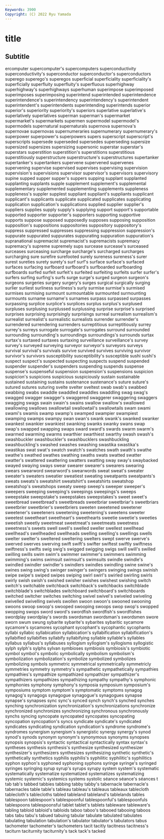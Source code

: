 ```yaml
---
Keywords: 3900
Copyright: (C) 2022 Ryu Yamada
---
```



# title

## Subtitle
ercomputer supercomputer's
supercomputers superconductivity superconductivity's superconductor superconductor's superconductors superego superego's superegos superficial
superficiality superficiality's superficially superfluity superfluity's superfluous superhighway superhighway's superhighways superhuman
superimpose superimposed superimposes superimposing superintend superintended superintendence superintendence's superintendency superintendency's
superintendent superintendent's superintendents superintending superintends superior superior's superiority superiority's superiors
superlative superlative's superlatively superlatives superman superman's supermarket supermarket's supermarkets supermen
supermodel supermodel's supermodels supernatural supernaturals supernova supernova's supernovae supernovas supernumeraries
supernumerary supernumerary's superpower superpower's superpowers supers superscript superscript's superscripts supersede
superseded supersedes superseding supersize supersized supersizes supersizing supersonic superstar superstar's
superstars superstition superstition's superstitions superstitious superstitiously superstructure superstructure's superstructures supertanker
supertanker's supertankers supervene supervened supervenes supervening supervise supervised supervises supervising
supervision supervision's supervisions supervisor supervisor's supervisors supervisory supine supped supper
supper's suppers supping supplant supplanted supplanting supplants supple supplement supplement's
supplemental supplementary supplemented supplementing supplements suppleness suppleness's suppler supplest suppliant
suppliant's suppliants supplicant supplicant's supplicants supplicate supplicated supplicates supplicating supplication
supplication's supplications supplied supplier supplier's suppliers supplies supply supply's supplying
support support's supportable supported supporter supporter's supporters supporting supportive supports
suppose supposed supposedly supposes supposing supposition supposition's suppositions suppositories suppository
suppository's suppress suppressed suppresses suppressing suppression suppression's suppurate suppurated suppurates
suppurating suppuration suppuration's supranational supremacist supremacist's supremacists supremacy supremacy's supreme
supremely sups surcease surcease's surceased surceases surceasing surcharge surcharge's surcharged
surcharges surcharging sure surefire surefooted surely sureness sureness's surer surest
sureties surety surety's surf surf's surface surface's surfaced surfaces surfacing
surfboard surfboard's surfboarded surfboarding surfboards surfed surfeit surfeit's surfeited surfeiting
surfeits surfer surfer's surfers surfing surfing's surfs surge surge's surged
surgeon surgeon's surgeons surgeries surgery surgery's surges surgical surgically surging
surlier surliest surliness surliness's surly surmise surmise's surmised surmises surmising
surmount surmountable surmounted surmounting surmounts surname surname's surnames surpass surpassed
surpasses surpassing surplice surplice's surplices surplus surplus's surplused surpluses surplusing
surplussed surplussing surprise surprise's surprised surprises surprising surprisingly surprisings surreal
surrealism surrealism's surrealist surrealist's surrealistic surrealists surrender surrender's surrendered surrendering
surrenders surreptitious surreptitiously surrey surrey's surreys surrogate surrogate's surrogates surround
surrounded surrounding surrounding's surroundings surroundings's surrounds surtax surtax's surtaxed surtaxes
surtaxing surveillance surveillance's survey survey's surveyed surveying surveyor surveyor's surveyors
surveys survival survival's survivals survive survived survives surviving survivor survivor's
survivors susceptibility susceptibility's susceptible sushi sushi's suspect suspect's suspected suspecting
suspects suspend suspended suspender suspender's suspenders suspending suspends suspense suspense's
suspenseful suspension suspension's suspensions suspicion suspicion's suspicions suspicious suspiciously sustain
sustainable sustained sustaining sustains sustenance sustenance's suture suture's sutured sutures
suturing svelte svelter sveltest swab swab's swabbed swabbing swabs swaddle
swaddled swaddles swaddling swag swag's swagged swagger swagger's swaggered swaggerer
swaggering swaggers swagging swags swain swain's swains swallow swallow's swallowed
swallowing swallows swallowtail swallowtail's swallowtails swam swami swami's swamis swamp
swamp's swamped swampier swampiest swamping swamps swampy swan swan's swank
swank's swanked swanker swankest swankier swankiest swanking swanks swanky swans
swap swap's swapped swapping swaps sward sward's swards swarm swarm's
swarmed swarming swarms swarthier swarthiest swarthy swash swash's swashbuckler swashbuckler's
swashbucklers swashbuckling swashbuckling's swashed swashes swashing swastika swastika's swastikas swat
swat's swatch swatch's swatches swath swath's swathe swathe's swathed swathes
swathing swaths swats swatted swatter swatter's swattered swattering swatters swatting
sway sway's swaybacked swayed swaying sways swear swearer swearer's swearers
swearing swears swearword swearword's swearwords sweat sweat's sweater sweater's sweaters
sweatier sweatiest sweating sweatpants sweatpants's sweats sweats's sweatshirt sweatshirt's sweatshirts
sweatshop sweatshop's sweatshops sweaty sweep sweep's sweeper sweeper's sweepers sweeping
sweeping's sweepings sweepings's sweeps sweepstake sweepstake's sweepstakes sweepstakes's sweet sweet's
sweetbread sweetbread's sweetbreads sweetbriar sweetbriar's sweetbriars sweetbrier sweetbrier's sweetbriers sweeten
sweetened sweetener sweetener's sweeteners sweetening sweetening's sweetens sweeter sweetest sweetheart
sweetheart's sweethearts sweetie sweetie's sweeties sweetish sweetly sweetmeat sweetmeat's sweetmeats
sweetness sweetness's sweets swell swell's swelled sweller swellest swellhead swellhead's
swellheaded swellheads swelling swelling's swellings swells swelter swelter's sweltered sweltering
swelters swept swerve swerve's swerved swerves swerving swift swift's swifter
swiftest swiftly swiftness swiftness's swifts swig swig's swigged swigging swigs
swill swill's swilled swilling swills swim swim's swimmer swimmer's swimmers
swimming swimming's swims swimsuit swimsuit's swimsuits swindle swindle's swindled swindler
swindler's swindlers swindles swindling swine swine's swines swing swing's swinger
swinger's swingers swinging swings swinish swipe swipe's swiped swipes swiping
swirl swirl's swirled swirling swirls swirly swish swish's swished swisher
swishes swishest swishing switch switch's switchable switchback switchback's switchbacks switchblade
switchblade's switchblades switchboard switchboard's switchboards switched switcher switches switching swivel
swivel's swiveled swiveling swivelled swivelling swivels swollen swoon swoon's swooned
swooning swoons swoop swoop's swooped swooping swoops swop swop's swopped
swopping swops sword sword's swordfish swordfish's swordfishes swordplay swordplay's swords
swordsman swordsman's swordsmen swore sworn swum swung sybarite sybarite's sybarites
sybaritic sycamore sycamore's sycamores sycophant sycophant's sycophantic sycophants syllabi syllabic
syllabication syllabication's syllabification syllabification's syllabified syllabifies syllabify syllabifying syllable syllable's
syllables syllabus syllabus's syllabuses syllogism syllogism's syllogisms syllogistic sylph sylph's
sylphs sylvan symbioses symbiosis symbiosis's symbiotic symbol symbol's symbolic symbolically
symbolism symbolism's symbolization symbolization's symbolize symbolized symbolizes symbolizing symbols symmetric
symmetrical symmetrically symmetricly symmetries symmetry symmetry's sympathetic sympathetically sympathies sympathies's
sympathize sympathized sympathizer sympathizer's sympathizers sympathizes sympathizing sympathy sympathy's symphonic
symphonies symphony symphony's symposia symposium symposium's symposiums symptom symptom's symptomatic
symptoms synagog synagog's synagogs synagogue synagogue's synagogues synapse synapse's synapses
sync sync's synced synch synch's synched synches synching synchronization synchronization's
synchronizations synchronize synchronized synchronizes synchronizing synchronous synchronously synchs syncing syncopate
syncopated syncopates syncopating syncopation syncopation's syncs syndicate syndicate's syndicated syndicates
syndicating syndication syndication's syndrome syndrome's syndromes synergism synergism's synergistic synergy
synergy's synod synod's synods synonym synonym's synonymous synonyms synopses synopsis
synopsis's syntactic syntactical syntactically syntax syntax's syntheses synthesis synthesis's synthesize
synthesized synthesizer synthesizer's synthesizers synthesizes synthesizing synthetic synthetic's synthetically synthetics
syphilis syphilis's syphilitic syphilitic's syphilitics syphon syphon's syphoned syphoning syphons
syringe syringe's syringed syringes syringing syrup syrup's syrups syrupy system
system's systematic systematically systematize systematized systematizes systematizing systemic systemic's systemics
systems systolic séance séance's séances t tab tab's tabbed tabbies
tabbing tabby tabby's tabernacle tabernacle's tabernacles table table's tableau tableau's
tableaus tableaux tablecloth tablecloth's tablecloths tabled tableland tableland's tablelands tables
tablespoon tablespoon's tablespoonful tablespoonful's tablespoonfuls tablespoons tablespoonsful tablet tablet's tablets
tableware tableware's tabling tabloid tabloid's tabloids taboo taboo's tabooed tabooing
taboos tabs tabu tabu's tabued tabuing tabular tabulate tabulated tabulates
tabulating tabulation tabulation's tabulator tabulator's tabulators tabus tachometer tachometer's tachometers
tacit tacitly tacitness tacitness's taciturn taciturnity taciturnity's tack tack's tacked

